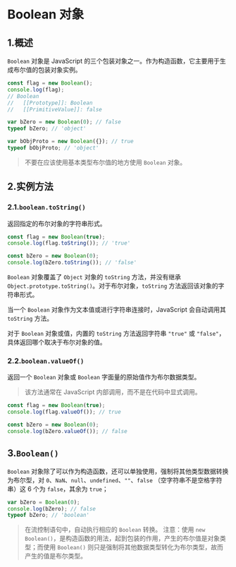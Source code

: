 # Boolean 对象

## 1.概述

`Boolean` 对象是 JavaScript 的三个包装对象之一。作为构造函数，它主要用于生成布尔值的包装对象实例。

```js
const flag = new Boolean();
console.log(flag);
// Boolean
//   [[Prototype]]: Boolean
//   [[PrimitiveValue]]: false

var bZero = new Boolean(0); // false
typeof bZero; // 'object'

var bObjProto = new Boolean({}); // true
typeof bObjProto; // 'object'
```

> 不要在应该使用基本类型布尔值的地方使用 `Boolean` 对象。

## 2.实例方法

### 2.1.`boolean.toString()`

返回指定的布尔对象的字符串形式。

```js
const flag = new Boolean(true);
console.log(flag.toString()); // 'true'

const bZero = new Boolean(0);
console.log(bZero.toString()); // 'false'
```

`Boolean` 对象覆盖了 `Object` 对象的  `toString` 方法，并没有继承 `Object.prototype.toString()`。对于布尔对象，`toString` 方法返回该对象的字符串形式。

当一个 `Boolean` 对象作为文本值或进行字符串连接时，JavaScript 会自动调用其 `toString` 方法。

对于 `Boolean` 对象或值，内置的 `toString` 方法返回字符串 `"true"` 或 `"false"`，具体返回哪个取决于布尔对象的值。

### 2.2.`boolean.valueOf()`

返回一个 `Boolean` 对象或 `Boolean` 字面量的原始值作为布尔数据类型。

> 该方法通常在 JavaScript 内部调用，而不是在代码中显式调用。

```js
const flag = new Boolean(true);
console.log(flag.valueOf()); // true

const bZero = new Boolean(0);
console.log(bZero.valueOf()); // false
```

## 3.`Boolean()`

`Boolean` 对象除了可以作为构造函数，还可以单独使用，强制将其他类型数据转换为布尔型，对 `0`、`NaN`、`null`、`undefined`、`""`、`false` （空字符串不是空格字符串）这 6 个为 `false`，其余为 `true`；

```js
var bZero = Boolean(0);
console.log(bZero); // false
typeof bZero; // 'boolean'
```

> 在流控制语句中，自动执行相应的 `Boolean` 转换。
> 注意：使用 `new Boolean()`，是构造函数的用法，起到包装的作用，产生的布尔值是对象类型；而使用 `Boolean()` 则只是强制将其他数据类型转化为布尔类型，故而产生的值是布尔类型。
